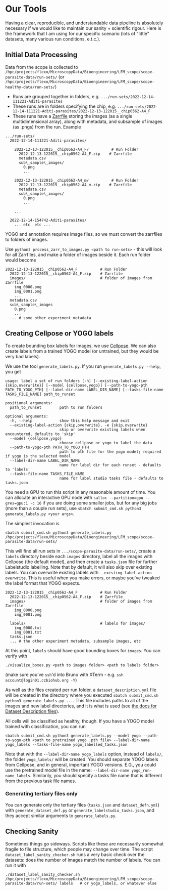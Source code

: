 # Our Tools

Having a clear, reproducible, and understandable data pipeline is absolutely necessary if we would like to maintain our sanity + scientific rigour. Here is the framework that I am using for our specific scenario (lots of "little" datasets, many various run conditions, e.t.c.).

## Initial Data Processing

Data from the scope is collected to `/hpc/projects/flexo/MicroscopyData/Bioengineering/LFM_scope/scope-parasite-data/run-sets/` (or `/hpc/projects/flexo/MicroscopyData/Bioengineering/LFM_scope/scope-healthy-data/run-sets/`)

- Runs are grouped together in folders, e.g. `.../run-sets/2022-12-14-111221-Aditi-parasites`
- These runs are in folders specifying the chip, e.g. `.../run-sets/2022-12-14-111221-Aditi-parasites/2022-12-13-122015__chip0562-A4_F`
- These runs have a [Zarrfile](https://zarr.readthedocs.io/en/stable/) storing the images (as a single multidimensional array), along with metadata, and subsample of images (as .pngs) from the run. Example

``` console
.../run-sets/
  2022-12-14-111221-Aditi-parasites/

    2022-12-13-122015__chip0562-A4_F/          # Run Folder
      2022-12-13-122015__chip0562-A4_F.zip    # Zarrfile
      metadata.csv
      sub\_sample\_images/
        0.png
        ...

    2022-12-13-122015__chip0562-A4_m/          # Run Folder
      2022-12-13-122015__chip0562-A4_m.zip    # Zarrfile
      metadata.csv
      sub\_sample\_images/
        0.png
        ...

    ...

  2022-12-14-154742-Aditi-parasites/
    ... etc  etc ...
```

YOGO and annotation requires image files, so we must convert the zarrfiles to folders of images.

Use `python3 process_zarr_to_images.py <path to run-sets>` - this will look for all Zarrfiles, and make a folder of images beside it. Each run folder would become

```console
2022-12-13-122015__chip0562-A4_F          # Run Folder
  2022-12-13-122015__chip0562-A4_F.zip    # Zarrfile
  images/                                 # folder of images from Zarrfile
    img_0000.png
    img_0001.png
    ...
  metadata.csv
  sub\_sample\_images
    0.png
    ...
  ... # some other experiment metadata
```

## Creating Cellpose or YOGO labels

To create bounding box labels for images, we use [Cellpose](https://www.google.com/search?client=firefox-b-d&q=Cellpose). We can also create labels from a trained YOGO model (or untrained, but they would be very bad labels).

We use the tool `generate_labels.py`. If you run `generate_labels.py --help`, you get

```console
usage: label a set of run folders [-h] [--existing-label-action {skip,overwrite}] [--model {cellpose,yogo}] [--path-to-yogo-pth PATH_TO_YOGO_PTH] [--label-dir-name LABEL_DIR_NAME] [--tasks-file-name TASKS_FILE_NAME] path_to_runset

positional arguments:
  path_to_runset        path to run folders

optional arguments:
  -h, --help            show this help message and exit
  --existing-label-action {skip,overwrite}, -e {skip,overwrite}
                        skip or overwrite existing labels when encountered, defaults to 'skip'
  --model {cellpose,yogo}
                        choose cellpose or yogo to label the data
  --path-to-yogo-pth PATH_TO_YOGO_PTH
                        path to pth file for the yogo model; required if yogo is the selected model
  --label-dir-name LABEL_DIR_NAME
                        name for label dir for each runset - defaults to 'labels'
  --tasks-file-name TASKS_FILE_NAME
                        name for label studio tasks file - defaults to tasks.json
```

You need a GPU to run this script in any reasonable amount of time. You can allocate an interactive GPU node with `salloc --partition=gpu --gres=gpu:1 -c 16` if you are doing some smaller jobs, but for any big jobs (more than a couple run sets), use `sbatch submit_cmd.sh python3 generate_labels.py <your args>`.

The simplest invocation is

```
sbatch submit_cmd.sh python3 generate_labels.py /hpc/projects/flexo/MicroscopyData/Bioengineering/LFM_scope/scope-parasite-data/run-sets/
```

This will find all run sets in `.../scope-parasite-data/run-sets/`, create a `labels` directory beside each `images` directory, label all the images with Cellpose (the default model), and then create a `tasks.json` file for further Labelstudio labelling. Note that by default, it will also skip over existing labels. You can overwrite existing labels with `--existing-label-action overwrite`. This is useful when you make errors, or maybe you've tweaked the label format that YOGO expects.

```console
2022-12-13-122015__chip0562-A4_F          # Run Folder
  2022-12-13-122015__chip0562-A4_F.zip    # Zarrfile
  images/                                 # folder of images from Zarrfile
    img_0000.png
    img_0001.png
    ...
  labels/                                 # labels for images/
    img_0000.txt
    img_0001.txt
  tasks.json
  ... # the other experiment metadata, subsample images, etc
```

At this point, `labels` should have good bounding boxes for `images`. You can verify with

`./visualize_boxes.py <path to images folder> <path to labels folder>`

(make sure you've `ssh`'d into Bruno with XTerm - e.g. `ssh account@login01.czbiohub.org -Y`)

As well as the files created per run folder, a `dataset_description.yml` file will be created in the directory where you executed `sbatch submit_cmd.sh python3 generate_labels.py ...`. This file includes paths to all of the images and new label directories, and it is what is used (see [the docs for Dataset Description files](https://github.com/czbiohub/yogo/blob/main/docs/dataset_description.md)).

All cells will be classified as healthy, though. If you have a YOGO model trained with classification, you can run

``` console
sbatch submit_cmd.sh python3 generate_labels.py --model yogo --path-to-yogo-pth <path to pretrained yogo .pth file> --label-dir-name yogo_labels --tasks-file-name yogo_labelled_tasks.json
```

Note that with the `--label-dir-name yogo_labels` option, instead of `labels/`, the folder `yogo_labels/` will be created. You should separate YOGO labels from Cellpose, and in general, important YOGO versions. E.G., you could use the pretrained model file in the name: `--label-dir-name yogo_run-name_labels`. Similarily, you should specify a tasks file name that is different from the previous task file names.

### Generating tertiary files only

You can generate only the tertiary files (`tasks.json` and `dataset_defn.yml`) with `generate_dataset_def.py` or `generate_labelstudio_tasks.json`, and they accept similar arguments to `generate_labels.py`.

## Checking Sanity

Sometimes things go sideways. Scripts like these are necessarily somewhat fragile to file structure, which people may change over time. The script `dataset_label_sanity_checker.sh` runs a very basic check over the datasets: does the number of images match the number of labels. You can run it with

```console
./dataset_label_sanity_checker.sh /hpc/projects/flexo/MicroscopyData/Bioengineering/LFM_scope/scope-parasite-data/run-sets/ labels   # or yogo_labels, or whatever else
```
